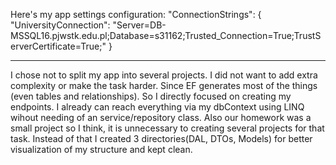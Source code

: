 Here's my app settings configuration:
"ConnectionStrings": {
    "UniversityConnection": "Server=DB-MSSQL16.pjwstk.edu.pl;Database=s31162;Trusted_Connection=True;TrustServerCertificate=True;"
  }

***********

I chose not to split my app into several projects. I did not want to add extra complexity or make the task harder.
Since EF generates most of the things (even tables and relationships). So I directly focused on creating my endpoints.
I already can reach everything via my dbContext using LINQ wihout needing of an service/repository class. 
Also our homework was a small project so I think, it is unnecessary to creating several projects for that task.
Instead of that I created 3 directories(DAL, DTOs, Models) for better visualization of my structure and kept clean.
